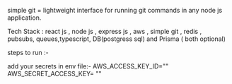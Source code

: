 simple git = lightweight interface for running git commands in any node js application.

Tech Stack : react js , node js , express js , aws , simple git , redis , pubsubs, queues,typescript, DB(postgress sql) and Prisma ( both optional)

steps to run :-

add your secrets in env file:-
AWS_ACCESS_KEY_ID=""
AWS_SECRET_ACCESS_KEY= ""



